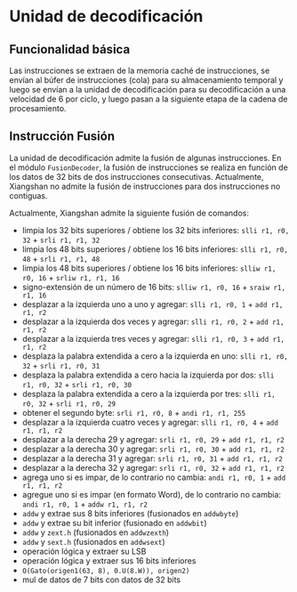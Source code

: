 # Unidad de decodificación
## Funcionalidad básica
Las instrucciones se extraen de la memoria caché de instrucciones, se envían al búfer de instrucciones (cola) para su almacenamiento temporal y luego se envían a la unidad de decodificación para su decodificación a una velocidad de 6 por ciclo, y luego pasan a la siguiente etapa de la cadena de procesamiento.

## Instrucción Fusión
La unidad de decodificación admite la fusión de algunas instrucciones. En el módulo `FusionDecoder`, la fusión de instrucciones se realiza en función de los datos de 32 bits de dos instrucciones consecutivas. Actualmente, Xiangshan no admite la fusión de instrucciones para dos instrucciones no contiguas.

Actualmente, Xiangshan admite la siguiente fusión de comandos:

* limpia los 32 bits superiores / obtiene los 32 bits inferiores: `slli r1, r0, 32` + `srli r1, r1, 32`
* limpia los 48 bits superiores / obtiene los 16 bits inferiores: `slli r1, r0, 48` + `srli r1, r1, 48`
* limpia los 48 bits superiores / obtiene los 16 bits inferiores: `slliw r1, r0, 16` + `srliw r1, r1, 16`
* signo-extensión de un número de 16 bits: `slliw r1, r0, 16` + `sraiw r1, r1, 16`
* desplazar a la izquierda uno a uno y agregar: `slli r1, r0, 1` + `add r1, r1, r2`
* desplazar a la izquierda dos veces y agregar: `slli r1, r0, 2` + `add r1, r1, r2`
* desplazar a la izquierda tres veces y agregar: `slli r1, r0, 3` + `add r1, r1, r2`
* desplaza la palabra extendida a cero a la izquierda en uno: `slli r1, r0, 32` + `srli r1, r0, 31`
* desplaza la palabra extendida a cero hacia la izquierda por dos: `slli r1, r0, 32` + `srli r1, r0, 30`
* desplaza la palabra extendida a cero a la izquierda por tres: `slli r1, r0, 32` + `srli r1, r0, 29`
* obtener el segundo byte: `srli r1, r0, 8` + `andi r1, r1, 255`
* desplazar a la izquierda cuatro veces y agregar: `slli r1, r0, 4` + `add r1, r1, r2`
* desplazar a la derecha 29 y agregar: `srli r1, r0, 29` + `add r1, r1, r2`
* desplazar a la derecha 30 y agregar: `srli r1, r0, 30` + `add r1, r1, r2`
* desplazar a la derecha 31 y agregar: `srli r1, r0, 31` + `add r1, r1, r2`
* desplazar a la derecha 32 y agregar: `srli r1, r0, 32` + `add r1, r1, r2`
* agrega uno si es impar, de lo contrario no cambia: `andi r1, r0, 1` + `add r1, r1, r2`
* agregue uno si es impar (en formato Word), de lo contrario no cambia: `andi r1, r0, 1` + `addw r1, r1, r2`
* `addw` y extrae sus 8 bits inferiores (fusionados en `addwbyte`)
* `addw` y extrae su bit inferior (fusionado en `addwbit`)
* `addw` y `zext.h` (fusionados en `addwzexth`)
* `addw` y `sext.h` (fusionados en `addwsext`)
* operación lógica y extraer su LSB
* operación lógica y extraer sus 16 bits inferiores
* `O(Gato(origen1(63, 8), 0.U(8.W)), origen2)`
* mul de datos de 7 bits con datos de 32 bits
